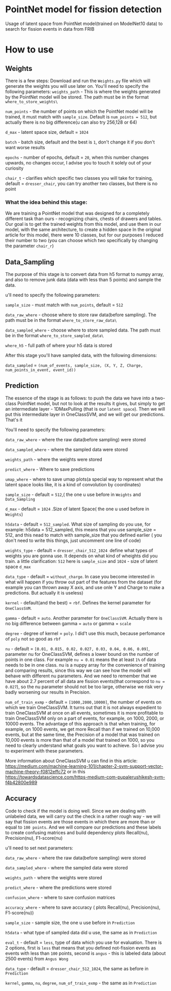 # PointNet model for fission detection
Usage of latent space from PointNet model(trained on ModelNet10 data) to search for fission events  in data from FRIB
# How to use 
## Weights
There is a few steps:
Download and run the `Weights.py` file which will generate the weights you will use later on. 
You'll need to specify the following parameters:
`weights_path` - This is where the weights generated by the PointNet model will be stored.
The path must be in the format `where_to_store_weights\`

`num_points` -  the number of points on which the PointNet model will be trained, it must match
with `sample_size`. Default is `num_points = 512`, but actually there is no big difference(u can also try 256,128 or 64)

`d_max`  - latent space size, default = `1024`

`batch` - batch size, default and the best is `1`, don't change it if you don't want worse results

`epochs` - number of epochs, default = `20`, when this number changes upwards, no changes occur, I advise you to touch it solely out of your curiosity

`chair_t` - clarifies which specific two classes you will take for training, default = `dresser_chair`, you can try another two classes, but there is no point

### What the idea behind this stage:

We are training a PointNet model that was designed for a completely different task than ours - recognizing chairs, chests of drawers and tables. 
Our goal is to get the trained weights from this model, and use them in our model, with the same architecture, to create a hidden space
In the original article for this model, there were 10 classes, but for our purposes I reduced their number to two 
(you can choose which two specifically by changing the parameter `chair_r`)

## Data_Sampling

The purpose of this stage is to convert data from h5 format to numpy array, and also to remove junk data (data with less than 5 points) 
and sample the data.

u'll need to specify the following parameters:

`sample_size` - must match with `num_points`, default = `512` 

`data_raw_where` -  choose where to store raw data(before sampling). The path must be in the format `where_to_store_raw_data\`

`data_sampled_where` - choose where to store sampled data. The path must be in the format `where_to_store_sampled_data\`

`where_h5` - full path of where your h5 data is stored

After this stage you'll have sampled data, with the following dimensions:

`data_sampled` = `(num_of_events, sample_size, (X, Y, Z, Charge, num_points_in_event, event_id))`

## Prediction 

The essence of the stage is as follows: to push the data we have into a two-class PointNet model, 
but not to look at the results it gives, but simply to get an intermediate layer - 1DMaxPulling (that is our `latent space`). 
Then we will put this intermediate layer in OneClassSVM, and we will get our predictions. That's it

You'll need to specify the following parameters:

`data_raw_where` - where the raw data(before sampling) were stored

`data_sampled_where` - where the sampled data were stored

`weights_path` - where the weights were stored

`predict_where` - Where to save predictions

`umap_where` -  where to save umap plots(a special way to represent what the latent space looks like, it is a kind of convolution by coordinates)

`sample_size` - default = `512`,( the one u use before in `Weights` and `Data_Sampling`

`d_max` - default = `1024`  .Size of latent Space( the one u used before in `Weights`)

`h5data` - default = `512_sampled`. What size of sampling do you use, for example: h5data = 512_sampled, this means that you use sample_size = 512, 
and this nead to match with sample_size that you defined earlier ( you don't need to write this things, just uncomment one line of code)

`weights_type` - default = `dresser_chair_512_1024 `define what types of weights you are gonna use. It depends on what kind of wheights did you train. 
a little clarification: `512` here is `sample_size` and `1024` - size of latent space `d_max`

`data_type` - default = `without_charge`. In case  you become interested in what will happen if you throw out part of the features from the dataset
(for example you can thrown away X axis, and use onle Y and Charge to make a predictions. But actually it is useless)

`kernel` - default(and the best) = `rbf`. Defines the kernel parameter for `OneClassSVM`.

`gamma` - default = `auto`. Another parameter for `OneClassSVM`. Actually there is no big difference between gamma = `auto` or gamma = `scale`

`degree` - degree of kernel = `poly`. I did't use this much, because perfomance of `poly` not so good as `rbf`

`nu` - default = `[0.01, 0.015, 0.02, 0.027, 0.03, 0.04, 0.06, 0.09]`, parameter nu for OneClassSVM, defines a lower bound on the number of points in one class. For example `nu = 0.01` means the at least `1%` of data needs to be in one class. nu is a nuppy array for the convenience of training and comparing results, since this way we can see how the model will behave with different nu parameters. And we need to remember that we have about 2.7 percent of all data are fission events(that correspond to `nu = 0.027`),  so the nu parameter should not be too large, otherwise we risk very badly worsening our results in Precision.

`num_of_train_exmp` - default = `[1000,2000,10000]`, the number of events on which we train OneClassSVM. It turns out that it is not always expedient to train OneClassSVM at once on all events, sometimes it is more profitable to train OneClassSVM only on a part of events, for example, on 1000, 2000, or 10000 events. The advantage of this approach is that when training, for example, on 1000 events, we get more Recall than if we trained on 10,000 events, but at the same time, the Precision of a model that was trained on 10,000 events is more than that of a model that trained on 1000, so you need to clearly understand what goals you want to achieve. So I advise you to experiment with these parameters.

More information about OneClassSVM u can find in this article: https://medium.com/machine-learning-101/chapter-2-svm-support-vector-machine-theory-f0812effc72 or in this https://towardsdatascience.com/https-medium-com-pupalerushikesh-svm-f4b42800e989

## Accuracy 

Code to check if the model is doing well. Since we are dealing with unlabeled data, we will carry out the check in a rather rough way - we will say that fission events are those events in which there are more than or equal to `100 points`. And we will compare our predictions and these labels to create confusing matrices and build dependency plots Recall(nu), Precision(nu), F1-score(nu)

u'll need to set next parameters:

`data_raw_where` - where the raw data(before sampling) were stored

`data_sampled_where` - where the sampled data were stored

`weights_path` - where the weights were stored

`predict_where` - where the predictions were stored

`confusion_where` - where to save confusion matrices 

`accuracy_where` - where to save accuracy ( plots Recall(nu), Precision(nu), F1-score(nu))

`sample_size`  - sample size, the one u use before in `Prediction`

`h5data` - what type of sampled data did u use, the same as in `Prediction`

`eval_t` - default = `less`, type of data which you use for evaluation. There is 2 options, first is `less` that means that you defined not-fission 
events as events with less than `100` points, second is `angus` - this is labeled data (about 2500 events) from `Angus Wong`

`data_type` - default = `dresser_chair_512_1024`, the same as before in `Prediction`

`kernel`, `gamma`, `nu`, `degree`, `num_of_train_exmp` - the same as in `Prediction`








